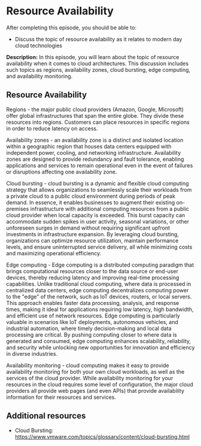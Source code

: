 # Resource Availability

After completing this episode, you should be able to:

+ Discuss the topic of resource availability as it relates to modern day cloud technologies 

**Description:** In this episode, you will learn about the topic of resource availability when it comes to cloud architectures. This discussion includes such topics as regions, availability zones, cloud bursting, edge computing, and availability monitoring. 

## Resource Availability        

Regions - the major public cloud providers (Amazon, Google, Microsoft) offer global infrastructures that span the entire globe. They divide these resources into regions. Customers can place resources in specific regions in order to reduce latency on access. 

Availability zones - an availability zone is a distinct and isolated location within a geographic region that houses data centers equipped with independent power, cooling, and networking infrastructure. Availability zones are designed to provide redundancy and fault tolerance, enabling applications and services to remain operational even in the event of failures or disruptions affecting one availability zone. 

Cloud bursting - cloud bursting is a dynamic and flexible cloud computing strategy that allows organizations to seamlessly scale their workloads from a private cloud to a public cloud environment during periods of peak demand. In essence, it enables businesses to augment their existing on-premises infrastructure with additional computing resources from a public cloud provider when local capacity is exceeded. This burst capacity can accommodate sudden spikes in user activity, seasonal variations, or other unforeseen surges in demand without requiring significant upfront investments in infrastructure expansion. By leveraging cloud bursting, organizations can optimize resource utilization, maintain performance levels, and ensure uninterrupted service delivery, all while minimizing costs and maximizing operational efficiency.

Edge computing - Edge computing is a distributed computing paradigm that brings computational resources closer to the data source or end-user devices, thereby reducing latency and improving real-time processing capabilities. Unlike traditional cloud computing, where data is processed in centralized data centers, edge computing decentralizes computing power to the "edge" of the network, such as IoT devices, routers, or local servers. This approach enables faster data processing, analysis, and response times, making it ideal for applications requiring low latency, high bandwidth, and efficient use of network resources. Edge computing is particularly valuable in scenarios like IoT deployments, autonomous vehicles, and industrial automation, where timely decision-making and local data processing are critical. By pushing computing closer to where data is generated and consumed, edge computing enhances scalability, reliability, and security while unlocking new opportunities for innovation and efficiency in diverse industries.

Availability monitoring - cloud computing makes it easy to provide availability monitoring for both your own cloud workloads, as well as the services of the cloud provider. While availability monitoring for your resources in the cloud requires some level of configuration, the major cloud providers all provide web pages (and even APIs) that provide availability information for their resources and services. 

## Additional resources

+ Cloud Bursting: <https://www.vmware.com/topics/glossary/content/cloud-bursting.html>